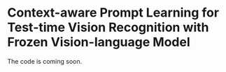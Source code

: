 # Context-aware Prompt Learning for Test-time Vision Recognition with Frozen Vision-language Model

The code is coming soon.

